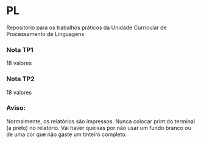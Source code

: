 # PL
 Repositório para os trabalhos práticos da Unidade Curricular de Processamento de Linguagens

### Nota TP1
18 valores

### Nota TP2
18 valores

### Aviso:
Normalmente, os relatórios são impressos.
Nunca colocar print do terminal (a preto) no relatório. Vai haver queixas por não usar um fundo branco ou de uma cor que não gaste um tinteiro completo.
